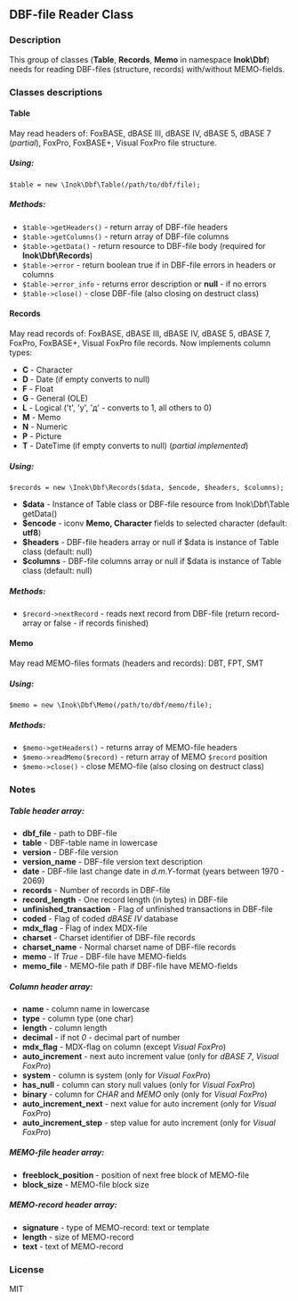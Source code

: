## DBF-file Reader Class

### Description
This group of classes (**Table**, **Records**, **Memo** in namespace **Inok\Dbf**) needs for reading DBF-files (structure, records) with/without MEMO-fields.

### Classes descriptions
#### Table
May read headers of: FoxBASE, dBASE III, dBASE IV, dBASE 5, dBASE 7 (*partial*), FoxPro, FoxBASE+, Visual FoxPro file structure.

##### Using: 
```
$table = new \Inok\Dbf\Table(/path/to/dbf/file);
```

##### Methods:
   * ```$table->getHeaders()``` - return array of DBF-file headers
   * ```$table->getColumns()``` - return array of DBF-file columns
   * ```$table->getData()``` - return resource to DBF-file body (required for **Inok\Dbf\Records**)
   * ```$table->error``` - return boolean true if in DBF-file errors in headers or columns
   * ```$table->error_info``` - returns error description or **null** - if no errors
   * ```$table->close()``` - close DBF-file (also closing on destruct class)
      
#### Records
May read records of: FoxBASE, dBASE III, dBASE IV, dBASE 5, dBASE 7, FoxPro, FoxBASE+, Visual FoxPro file records. Now implements column types:
* **C** - Character
* **D** - Date (if empty converts to null)
* **F** - Float
* **G** - General (OLE)
* **L** - Logical ('t', 'y', 'д' - converts to 1, all others to 0)
* **M** - Memo 
* **N** - Numeric
* **P** - Picture
* **T** - DateTime  (if empty converts to null) (*partial implemented*)

##### Using: 
```
$records = new \Inok\Dbf\Records($data, $encode, $headers, $columns);
```
* **$data** - Instance of Table class or DBF-file resource from Inok\Dbf\Table getData()
* **$encode** - iconv **Memo, Character** fields to selected character (default: **utf8**)
* **$headers** - DBF-file headers array or null if $data is instance of Table class (default: null)
* **$columns** - DBF-file columns array or null if $data is instance of Table class (default: null)

##### Methods:
   * ```$record->nextRecord``` - reads next record from DBF-file (return record-array or false - if records finished)
   
#### Memo
May read MEMO-files formats (headers and records): DBT, FPT, SMT

##### Using:
```
$memo = new \Inok\Dbf\Memo(/path/to/dbf/memo/file);
```

##### Methods:
   * ```$memo->getHeaders()``` - returns array of MEMO-file headers
   * ```$memo->readMemo($record)``` - return array of MEMO ```$record``` position
   * ```$memo->close()``` - close MEMO-file (also closing on destruct class)
   
### Notes

##### Table header array:
* **dbf_file** - path to DBF-file
* **table** - DBF-table name in lowercase
* **version** - DBF-file version
* **version_name** - DBF-file version text description
* **date** - DBF-file last change date in *d.m.Y*-format (years between 1970 - 2069)
* **records** - Number of records in DBF-file
* **record_length** - One record length (in bytes) in DBF-file
* **unfinished_transaction** - Flag of unfinished transactions in DBF-file
* **coded** - Flag of coded *dBASE IV* database
* **mdx_flag** - Flag of index MDX-file
* **charset** - Charset identifier of DBF-file records
* **charset_name** - Normal charset name of DBF-file records
* **memo** - If *True* - DBF-file have MEMO-fields
* **memo_file** - MEMO-file path if DBF-file have MEMO-fields

##### Column header array:
* **name** - column name in lowercase
* **type** - column type (one char)
* **length** - column length
* **decimal** - if not *0* - decimal part of number
* **mdx_flag** - MDX-flag on column (except *Visual FoxPro*)
* **auto_increment** - next auto increment value (only for *dBASE 7*, *Visual FoxPro*)
* **system** - column is system (only for *Visual FoxPro*)
* **has_null** - column can story null values (only for *Visual FoxPro*)
* **binary** - column for *CHAR* and *MEMO* only (only for *Visual FoxPro*)
* **auto_increment_next** - next value for auto increment (only for *Visual FoxPro*)
* **auto_increment_step** - step value for auto increment (only for *Visual FoxPro*)

##### MEMO-file header array:
* **freeblock_position** - position of next free block of MEMO-file
* **block_size** - MEMO-file block size

##### MEMO-record header array:
* **signature** - type of MEMO-record: text or template
* **length** - size of MEMO-record
* **text** - text of MEMO-record

### License
MIT 